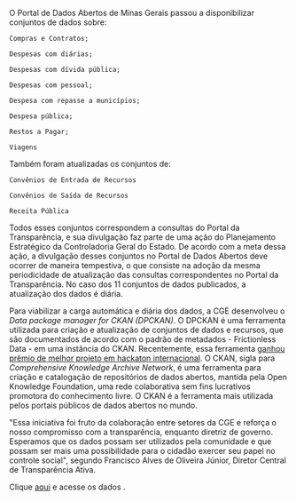 O Portal de Dados Abertos de Minas Gerais passou a disponibilizar conjuntos de dados sobre:

	Compras e Contratos;

	Despesas com diárias; 

	Despesas com dívida pública;

	Despesas com pessoal;

	Despesa com repasse a municípios;

	Despesa pública;

 	Restos a Pagar;

	Viagens

Também foram atualizadas os conjuntos de: 

	Convênios de Entrada de Recursos

	Convênios de Saída de Recursos

	Receita Pública

Todos esses conjuntos correspondem a consultas do Portal da Transparência, e sua divulgação faz parte de uma ação do Planejamento Estratégico da Controladoria Geral do Estado. De acordo com a meta dessa ação, a divulgação desses conjuntos no Portal de Dados Abertos deve ocorrer de maneira tempestiva, o que consiste na adoção da mesma periodicidade de atualização das consultas correspondentes no Portal da Transparência. No caso dos 11 conjuntos de dados publicados, a atualização dos dados é diária.

Para viabilizar a carga automática e diária dos dados, a CGE desenvolveu o _Data package manager for CKAN (DPCKAN)_. O DPCKAN é uma ferramenta utilizada para criação e atualização de conjuntos de dados e recursos, que são documentados de acordo com o padrão de metadados - Frictionless Data - em uma instância do CKAN. Recentemente, essa ferramenta [ganhou prêmio de melhor projeto em hackaton internacional](https://cge.mg.gov.br/noticias-artigos/1012-ferramenta-da-cge-ganha-premio-de-melhor-projeto-em-hackathon-internacional). O CKAN, sigla para _Comprehensive Knowledge Archive Network_, é uma ferramenta para criação e catalogação de repositórios de dados abertos, mantida pela Open Knowledge Foundation, uma rede colaborativa sem fins lucrativos promotora do conhecimento livre. O CKAN é a ferramenta mais utilizada pelos portais públicos de dados abertos no mundo.

"Essa iniciativa foi fruto da colaboração entre setores da CGE e reforça o nosso compromisso com a transparência, enquanto diretriz de governo. Esperamos que os dados possam ser utilizados pela comunidade e que possam ser mais uma possibilidade para o cidadão exercer seu papel no controle social", segundo Francisco Alves de Oliveira Júnior, Diretor Central de Transparência Ativa.

Clique [aqui](https://dados.mg.gov.br/dataset) e acesse os dados .